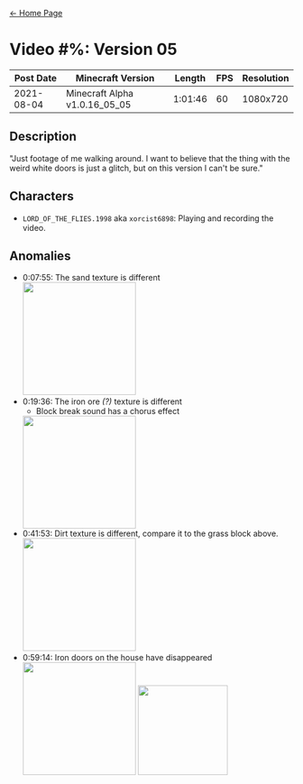 [← Home Page](../README.md)

# Video #%: Version 05
| Post Date  | Minecraft Version             | Length  | FPS | Resolution |
| ---------  | ----------------------------- | ------- | --- | ---------- |
| 2021-08-04 | Minecraft Alpha v1.0.16_05_05 | 1:01:46 | 60  | 1080x720   |

## Description
"Just footage of me walking around. I want to believe that the thing with the weird white doors is just a glitch, but on this version I can't be sure."

## Characters
* `LORD_OF_THE_FLIES.1998` aka `xorcist6898`:
  Playing and recording the video.

## Anomalies
* 0:07:55: The sand texture is different  
  <img src="https://lh5.googleusercontent.com/qqkkP9-qxnFPZXRIAvd1E64XZb2pMQ3v1GuxNm1-EIArwbz6DJWOJ5p9Kp6Axh0LcCRfJ5q0XuafSLJKYzOOJwQrIOMqq5g_7-tuQ0czOoYBj8EgHxN8hEDEDlL4cyRcpVJeFPGDtJHnq1aNyA3iww" width="200">
* 0:19:36: The iron ore *(?)* texture is different
  * Block break sound has a chorus effect  
  <img src="https://lh4.googleusercontent.com/8pOPb9M4kr3-FkfkJC5qDP2lGkeuIxDEsx5jfjNOjPg3kcVsvhO01mJ9vOZTu3-Qb4DEHB1ume_qramdv-BddANPcnJygQdAqHwUyznD9FpuKHcpmC7KzGPhpA2Rmuf4XuAkjSgtwwvn4r8D8Y7_Tw" width="200">
* 0:41:53: Dirt texture is different, compare it to the grass block above.  
  <img src="https://lh5.googleusercontent.com/rV1vtUsHzd8IV2eid6W8OSukhwMybgtKadJzPnPnybLJROXTrXrUn_mPaN8CJkwklCDJJ4D6w_BR1feNKrO96GR7miNzyIZAnp_kjSrimKwjqiIhWYPaZGwtE4LnziW_O9nsbFte__5FjTli_QoFYg" width="200">
* 0:59:14: Iron doors on the house have disappeared  
  <img src="https://lh6.googleusercontent.com/b5nT9JP5bfD-QcAX_nPwITZ465mAVU7IEaouhXj_ioK4hNbFU_jtwM4RS4LecfM1PtPd844YYvp2FOtcctzXKCEYLPCbihaSMJK27RY1I6uxz-wjXNQtEsmWmi0h0VLey-P_v9bePLOJnVKTUcnVRA" width="200">
  <img src="https://lh3.googleusercontent.com/bQkp7TNRIW28ayeEKpj7rnpop36hlbg_idQbsaChM50H0MFCd2n9HENniGh5gL4HmZFeypGjH4v9kVKWgdsPu3m9tk8wnHjePkStq7Bd3Q1svxP6p0yd7IX7Bf3Muh081s0xIa_BWgxyzqMPKStHjA" width="159">
